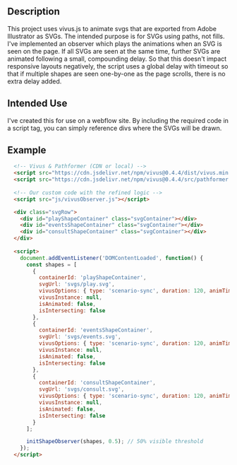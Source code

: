 ## Description
This project uses vivus.js to animate svgs that are exported from Adobe Illustrator as SVGs. The intended purpose is for SVGs using paths, not fills. I've implemented an observer which plays the animations when an SVG is seen on the page. If all SVGs are seen at the same time, further SVGs are animated following a small, compounding delay. So that this doesn't impact responsive layouts negatively, the script uses a global delay with timeout so that if multiple shapes are seen one-by-one as the page scrolls, there is no extra delay added.

## Intended Use
I've created this for use on a webflow site. By including the required code in a script tag, you can simply reference divs where the SVGs will be drawn.

## Example
```html
  <!-- Vivus & Pathformer (CDN or local) -->
  <script src="https://cdn.jsdelivr.net/npm/vivus@0.4.4/dist/vivus.min.js"></script>
  <script src="https://cdn.jsdelivr.net/npm/vivus@0.4.4/src/pathformer.js"></script>
  
  <!-- Our custom code with the refined logic -->
  <script src="js/vivusObserver.js"></script>

  <div class="svgRow">
    <div id="playShapeContainer" class="svgContainer"></div>
    <div id="eventsShapeContainer" class="svgContainer"></div>
    <div id="consultShapeContainer" class="svgContainer"></div>
  </div>
  
  <script>
    document.addEventListener('DOMContentLoaded', function() {
      const shapes = [
        {
          containerId: 'playShapeContainer',
          svgUrl: 'svgs/play.svg',
          vivusOptions: { type: 'scenario-sync', duration: 120, animTimingFunction: Vivus.EASE },
          vivusInstance: null,
          isAnimated: false,
          isIntersecting: false
        },
        {
          containerId: 'eventsShapeContainer',
          svgUrl: 'svgs/events.svg',
          vivusOptions: { type: 'scenario-sync', duration: 120, animTimingFunction: Vivus.EASE },
          vivusInstance: null,
          isAnimated: false,
          isIntersecting: false
        },
        {
          containerId: 'consultShapeContainer',
          svgUrl: 'svgs/consult.svg',
          vivusOptions: { type: 'scenario-sync', duration: 120, animTimingFunction: Vivus.EASE },
          vivusInstance: null,
          isAnimated: false,
          isIntersecting: false
        }
      ];

      initShapeObserver(shapes, 0.5); // 50% visible threshold
    });
  </script>